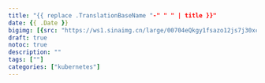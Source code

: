 ```yaml
---
title: "{{ replace .TranslationBaseName "-" " " | title }}"
date: {{ .Date }}
bigimg: [{src: "https://ws1.sinaimg.cn/large/00704eQkgy1fsazo12js7j30xc0c5auf.jpg", desc: "Photo via unsplash"}]
draft: true
notoc: true
description: ""
tags: [""]
categories: ["kubernetes"]
---
```


